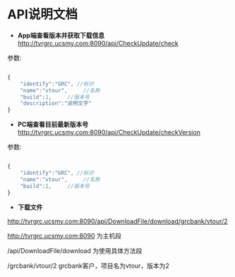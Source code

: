 # API说明文档
- **App端查看版本并获取下载信息**
http://tvrgrc.ucsmy.com:8090/api/CheckUpdate/check

参数:

```javascript

{
    "identify":"GRC", //标识
    "name":"vtour",     //名称
    "build":1,     //版本号
    "description":"说明文字"
}

```
- **PC端查看目前最新版本号**
http://tvrgrc.ucsmy.com:8090/api/CheckUpdate/checkVersion

参数:

```javascript

{
    "identify":"GRC", //标识
    "name":"vtour",     //名称
    "build":1,     //版本号
}

```

- **下载文件**

http://tvrgrc.ucsmy.com:8090/api/DownloadFile/download/grcbank/vtour/2

http://tvrgrc.ucsmy.com:8090 为主机段

/api/DownloadFile/download 为使用具体方法段

/grcbank/vtour/2 grcbank客户，项目名为vtour，版本为2


